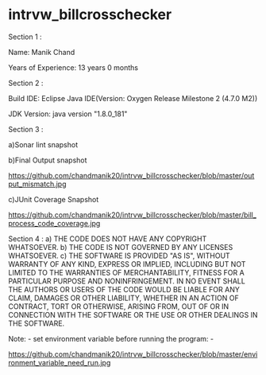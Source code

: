 # intrvw_billcrosschecker
Section 1 :

  Name: Manik Chand
  
  Years of Experience: 13 years 0 months
  
Section 2 :

  Build IDE: Eclipse Java IDE(Version: Oxygen Release Milestone 2 (4.7.0 M2))
  
  JDK Version: java version "1.8.0_181"
  
Section 3 :
  
  a)Sonar lint snapshot
  
  b)Final Output snapshot
  
  https://github.com/chandmanik20/intrvw_billcrosschecker/blob/master/output_mismatch.jpg
  
  c)JUnit Coverage Snapshot
  
  https://github.com/chandmanik20/intrvw_billcrosschecker/blob/master/bill_process_code_coverage.jpg
  
Section 4 :
  a) THE CODE DOES NOT HAVE ANY COPYRIGHT WHATSOEVER.
  b) THE CODE IS NOT GOVERNED BY ANY LICENSES WHATSOEVER. 
  c) THE SOFTWARE IS PROVIDED "AS IS", WITHOUT WARRANTY OF ANY KIND, EXPRESS OR IMPLIED, INCLUDING BUT NOT LIMITED TO THE WARRANTIES OF MERCHANTABILITY, FITNESS FOR A PARTICULAR PURPOSE AND NONINFRINGEMENT. IN NO EVENT SHALL THE AUTHORS OR USERS OF THE CODE WOULD BE LIABLE FOR ANY CLAIM, DAMAGES OR OTHER LIABILITY, WHETHER IN AN ACTION OF CONTRACT, TORT OR OTHERWISE, ARISING FROM, OUT OF OR IN CONNECTION WITH THE SOFTWARE OR THE USE OR OTHER DEALINGS IN THE SOFTWARE.

Note: - set environment variable before running the program: - 

https://github.com/chandmanik20/intrvw_billcrosschecker/blob/master/environment_variable_need_run.jpg
